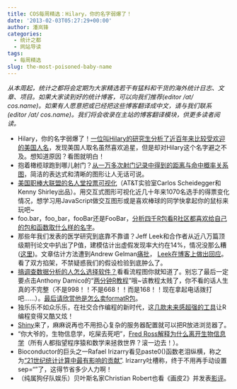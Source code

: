 ```yaml
---
title: COS每周精选：Hilary，你的名字弱爆了！
date: '2013-02-03T05:27:29+00:00'
author: 潘岚锋
categories:
  - 统计之都
  - 网站导读
tags:
  - 每周精选
slug: the-most-poisoned-baby-name
---
```


 _从本周起，统计之都将会定期为大家精选若干有猛料和干货的海外统计日志、文章、项目。如果大家读到好的统计博客，可以向我们推荐(editor /at/ cos.name)。如果有人愿意把或已经把这些博客翻译成中文，请与我们联系(editor /at/ cos.name)。我们将会收录在主站的博客翻译模块，供更多读者阅读。_

  * Hilary，你的名字弱爆了！<a href="http://hilaryparker.com/2013/01/30/hilary-the-most-poisoned-baby-name-in-us-history/" target="_blank">一位叫Hilary的研究生分析了近百年来比较受欢迎的美国人名</a>，发现美国人取名虽然喜欢追星，但是却对Hilary这个名字避之不及。想知道原因？看图就明白！
  * 抱着橄榄球跑到哪儿射门？<a href="http://www.decisionsciencenews.com/2013/01/28/football-geeks-your-10705-field-goals-are-ready/" target="_blank">从一万多次射门记录中得到的距离与命中概率关系图</a>，简洁的表达式和清晰的图形让人无话可说。
  * <a title="可视化" href="http://cscheid.net/static/mlb-hall-of-fame-voting/" target="_blank">美国职棒大联盟的名人堂投票可视化</a>（AT&T实验室Carlos Scheidegger和Kenny Shirley出品）。用交互式图形可视化近几十年来1070名选手的得票变化情况，想学习用JavaScript做交互图形或是喜欢棒球的同学快拿起你的鼠标来玩吧~
  * foo.bar，foo_bar，fooBar还是FooBar，<a href="http://journal.r-project.org/archive/2012-2/RJournal_2012-2_Baaaath.pdf" target="_blank">分析四千R包看R社区都喜欢给自己的包和函数取什么样的名字</a>。
  * 那些年我们发表的医学研究到底靠不靠谱？Jeff Leek和合作者从近八万篇顶级期刊论文中扒出了P值，建模估计出虚假发现率大约在14%，情况没那么糟 (<a title="原文" href="http://arxiv.org/abs/1301.3718" target="_blank">这里</a>)。文章估计方法遭到Andrew Gelman<a href="http://andrewgelman.com/2013/01/i-dont-believe-the-paper-empirical-estimates-suggest-most-published-medical-research-is-true-that-is-the-claim-may-very-well-be-true-but-im-not-at-all-convinced-by-the-analysis-being-used/" target="_blank">痛批</a>， <a title="simply statistics" href="http://simplystatistics.org/2013/01/24/why-i-disagree-with-andrew-gelmans-critique-of-my-paper-about-the-rate-of-false-discoveries-in-the-medical-literature/" target="_blank">Leek在博客上做出回应</a>。看了双方掐架，不禁疑惑我们的假设检验到底肿么了。
  * <a href="http://blog.revolutionanalytics.com/2013/01/flowchart-how-to-learn-survey-analysis-with-r.html" target="_blank">搞调查数据分析的人怎么选择软件？</a>看看流程图你就知道了。别忘了最后一定要点击Anthony Damico的“<a href="http://www.twotorials.com/" target="_blank">两分钟R教程</a>”哦~该教程太贱了，你不看的话人生真的不完整（不是998！！不是668！！而是168！！现在拿起电话拨打吧……）。<a href="http://yihui.name/en/2012/05/a-formatr-video/" target="_blank">最后请欣赏他是怎么卖formatR包</a>。
  * 独乐乐不如众乐乐，在社交合作编程的新时代，这<a href="http://www.noamross.net/blog/2013/1/7/collaborating-with-r.html" target="_blank">几款未来感超强的工具</a>让R编程变得又酷又炫！
  * <a href="http://www.rstudio.com/shiny/" target="_blank">Shiny</a>来了，麻麻说再也不用担心复杂的服务器配置就可以把R放进浏览器了。
  * “你大爷的，生物信息学，吃屎去死吧”，<a href="http://madhadron.com/a-farewell-to-bioinformatics" target="_blank">Fred Ross解释为什么离开生物信息学</a>（所有人都指望程序猿和数学来拯救世界？滚一边去！）。
  * Bioconductor的巨头之一Rafael Irizarry看见paste0()函数老泪纵横，称之为<a title="Simply Statistics" href="http://simplystatistics.org/2013/01/31/paste0-is-statistical-computings-most-influential-contribution-of-the-21st-century/" target="_blank">“21世纪统计计算中最有影响的贡献”</a>. Irizarry吐槽称，终于不用再手动设置sep=“”了，这得节省多少人力啊！
  * （纯属狗仔队娱乐）贝叶斯名家Christian Robert也看《画皮2》并发表<a href="http://xianblog.wordpress.com/2013/02/02/painted-skin-the-resurrection/" target="_blank">影评</a>。
